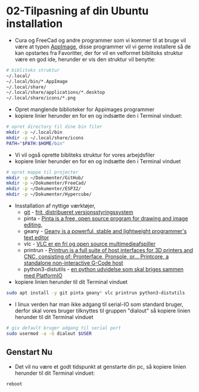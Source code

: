 # 02-Tilpasning af din Ubuntu installation
* Cura og FreeCad og andre programmer som vi kommer til at bruge vil være at typen [AppImage](https://appimage.org/), disse programmer vil vi gerne installere så de kan opstartes fra Favoritter, der for vil en velformet biblitoks struktur være en god ide, herunder er vis den struktur vil benytte:
```bash
# biblitoks struktur
~/.local/  
~/.local/bin/*.AppImage    
~/.local/share/  
~/.local/share/applications/*.desktop  
~/.local/share/icons/*.png  
```
  * Opret manglende biblioteker for Appimages programmer
  * kopiere linier herunder en for en og indsætte den i Terminal vinduet:
```bash
# opret directory til dine bin filer
mkdir -p ~/.local/bin
mkdir -p ~/.local/share/icons
PATH="$PATH:$HOME/bin"
```
  * Vi vil også oprette bibliteks struktur for vores arbejdsfiler
  * kopiere linier herunder en for en og indsætte den i Terminal vinduet
```bash
# opret mappe til projecter
mkdir -p ~/Dokumenter/GitHub/
mkdir -p ~/Dokumenter/FreeCad/
mkdir -p ~/Dokumenter/ESP32/
mkdir -p ~/Dokumenter/Hypercube/
```
  * Insstallation af nyttige værktøjer, 
    * [git](https://git-scm.com/) -  [frit, distribueret versionsstyringssystem](https://da.wikipedia.org/wiki/Git)
    * pinta - [Pinta is a free, open source program for drawing and image editing.](https://pinta-project.com/pintaproject/pinta/)
    * geany - [Geany is a powerful, stable and lightweight programmer's text editor](https://www.geany.org/)
    * vlc - [VLC er en fri og open source multimedieafspiller](https://www.videolan.org/vlc/index.da.html)
    * printrun - [Printrun is a full suite of host interfaces for 3D printers and CNC, consisting of: Pronterface, Pronsole, or... Printcore, a standalone non-interactive G-Code host](https://www.pronterface.com/)
    * python3-distutils - [en python udvidelse som skal briges sammen med PlatformIO](https://platformio.org/)
  * kopiere linien herunder til dit Terminal vinduet
```bash
sudo apt install -y git pinta geany* vlc printrun python3-distutils 
```
  * I linux verden har man ikke adgang til serial-IO som standard bruger, derfor skal vores bruger tilknyttes til gruppen "dialout" så kopiere linien herunder til dit Terminal vinduet
```bash
# giv default bruger adgang til serial port
sudo usermod -a -G dialout $USER  
```
## Genstart Nu
  * Det vil nu være et godt tidspunkt at genstarte din pc, så kopiere linien herunder til dit Terminal vinduet: 
```bash
reboot
```